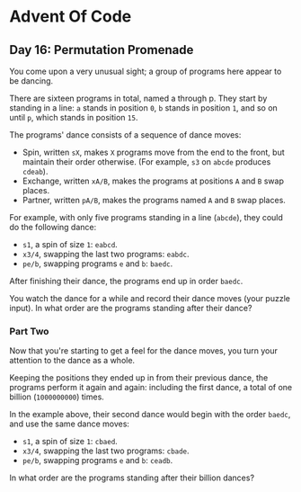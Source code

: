 # Advent Of Code

## Day 16: Permutation Promenade

You come upon a very unusual sight; a group of programs here appear to be
dancing.

There are sixteen programs in total, named a through p. They start by standing
in a line: `a` stands in position `0`, `b` stands in position `1`, and so on
until `p`, which stands in position `15`.

The programs' dance consists of a sequence of dance moves:

- Spin, written `sX`, makes `X` programs move from the end to the front, but
  maintain their order otherwise. (For example, `s3` on `abcde` produces
  `cdeab`).
- Exchange, written `xA/B`, makes the programs at positions `A` and `B` swap
  places.
- Partner, written `pA/B`, makes the programs named `A` and `B` swap places.

For example, with only five programs standing in a line (`abcde`), they could do
the following dance:

- `s1`, a spin of size `1`: `eabcd`.
- `x3/4`, swapping the last two programs: `eabdc`.
- `pe/b`, swapping programs `e` and `b`: `baedc`.

After finishing their dance, the programs end up in order `baedc`.

You watch the dance for a while and record their dance moves (your puzzle
input). In what order are the programs standing after their dance?

### Part Two

Now that you're starting to get a feel for the dance moves, you turn your
attention to the dance as a whole.

Keeping the positions they ended up in from their previous dance, the programs
perform it again and again: including the first dance, a total of one billion
(`1000000000`) times.

In the example above, their second dance would begin with the order `baedc`, and
use the same dance moves:

- `s1`, a spin of size `1`: `cbaed`.
- `x3/4`, swapping the last two programs: `cbade`.
- `pe/b`, swapping programs `e` and `b`: `ceadb`.

In what order are the programs standing after their billion dances?
